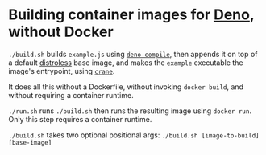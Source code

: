 # Building container images for [Deno](https://deno.land), without Docker

`./build.sh` builds `example.js` using [`deno compile`](https://deno.land/manual@v1.13.2/tools/compiler), then appends it on top of a default [distroless](https://github.com/GoogleContainerTools/distroless) base image, and makes the `example` executable the image's entrypoint, using [`crane`](https://github.com/google/go-containerregistry/tree/main/cmd/crane).

It does all this without a Dockerfile, without invoking `docker build`, and without requiring a container runtime.

`./run.sh` runs `./build.sh` then runs the resulting image using `docker run`.
Only this step requires a container runtime.

`./build.sh` takes two optional positional args: `./build.sh [image-to-build] [base-image]`
